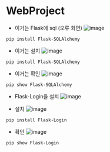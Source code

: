 # WebProject 



- 이거는 Flask에 sql (오류 화면)
![image](https://github.com/user-attachments/assets/12afe5e6-a2d2-406f-a57e-b3d5cb77e895)
```
pip install Flask-SQLAlchemy
```
- 이거는 설치
![image](https://github.com/user-attachments/assets/2692da16-4c1e-45f8-a348-151081531d1a)

```
pip install Flask-SQLAlchemy
```
- 이거는 확인
![image](https://github.com/user-attachments/assets/5b94866d-7c8f-4b1f-aaeb-31d2988bee04)

```
pip show Flask-SQLAlchemy
```

- Flask-Login을 설치
![image](https://github.com/user-attachments/assets/e3b9ce4a-0bf9-4f84-946a-01c62f16e513)

- 설치
![image](https://github.com/user-attachments/assets/cd2db99a-58cd-4c3f-9eb5-eb9fd56ef5d3)

```
pip install Flask-Login
```
- 확인
![image](https://github.com/user-attachments/assets/5f85fdfd-56ad-49c5-a432-42851716098e)

```
pip show Flask-Login
```






